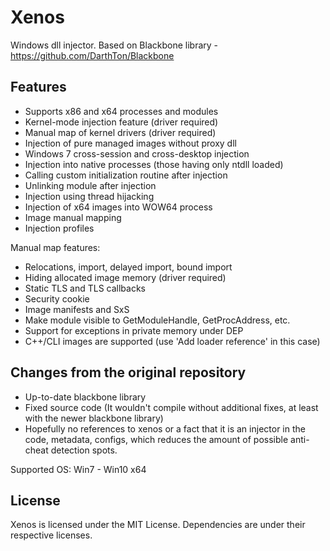 Xenos
=====

Windows dll injector. Based on Blackbone library - https://github.com/DarthTon/Blackbone

## Features ##

- Supports x86 and x64 processes and modules
- Kernel-mode injection feature (driver required)
- Manual map of kernel drivers (driver required)
- Injection of pure managed images without proxy dll
- Windows 7 cross-session and cross-desktop injection
- Injection into native processes (those having only ntdll loaded)
- Calling custom initialization routine after injection
- Unlinking module after injection
- Injection using thread hijacking
- Injection of x64 images into WOW64 process
- Image manual mapping
- Injection profiles

Manual map features:
- Relocations, import, delayed import, bound import
- Hiding allocated image memory (driver required)
- Static TLS and TLS callbacks
- Security cookie
- Image manifests and SxS
- Make module visible to GetModuleHandle, GetProcAddress, etc.
- Support for exceptions in private memory under DEP
- C++/CLI images are supported (use 'Add loader reference' in this case)

## Changes from the original repository ##
- Up-to-date blackbone library
- Fixed source code (It wouldn't compile without additional fixes, at least with the newer blackbone library)
- Hopefully no references to xenos or a fact that it is an injector in the code, metadata, configs, which reduces the amount of possible anti-cheat detection spots.

Supported OS: Win7 - Win10 x64

## License ##
Xenos is licensed under the MIT License. Dependencies are under their respective licenses.
